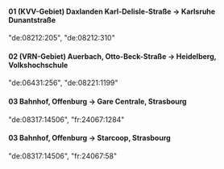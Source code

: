 #### 01 (KVV-Gebiet) Daxlanden Karl-Delisle-Straße -> Karlsruhe Dunantstraße
"de:08212:205", "de:08212:310"
#### 02 (VRN-Gebiet) Auerbach, Otto-Beck-Straße -> Heidelberg, Volkshochschule 
"de:06431:256", "de:08221:1199"
#### 03 Bahnhof, Offenburg -> Gare Centrale, Strasbourg
"de:08317:14506", "fr:24067:1284"
#### 03 Bahnhof, Offenburg -> Starcoop, Strasbourg
"de:08317:14506", "fr:24067:58"